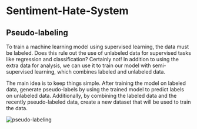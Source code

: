# Sentiment-Hate-System

## Pseudo-labeling
To train a machine learning model using supervised learning, the data must be labeled. Does this rule out the use of unlabeled data for supervised tasks like regression and classification? Certainly not! In addition to using the extra data for analysis, we can use it to train our model with semi-supervised learning, which combines labeled and unlabeled data.

The main idea is to keep things simple. After training the model on labeled data, generate pseudo-labels by using the trained model to predict labels on unlabeled data. Additionally, by combining the labeled data and the recently pseudo-labeled data, create a new dataset that will be used to train the data.

![pseudo-labeling](https://user-images.githubusercontent.com/63624329/181389042-704b8cf1-af3c-42cd-b125-8477c1721525.png)

